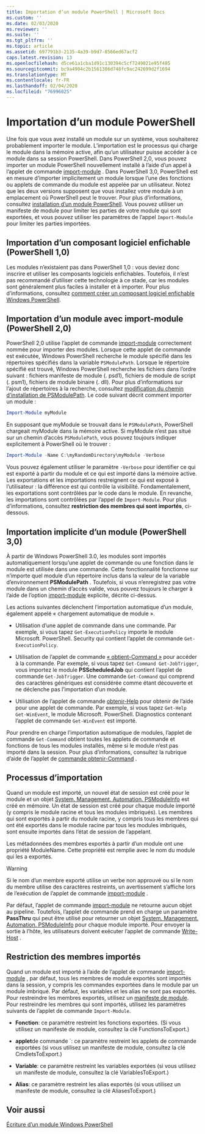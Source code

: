 ```yaml
---
title: Importation d’un module PowerShell | Microsoft Docs
ms.custom: ''
ms.date: 02/03/2020
ms.reviewer: ''
ms.suite: ''
ms.tgt_pltfrm: ''
ms.topic: article
ms.assetid: 697791b3-2135-4a39-b9d7-8566ed67acf2
caps.latest.revision: 13
ms.openlocfilehash: d5ce61a1cba1d91c130394c5cf7249021e95f485
ms.sourcegitcommit: bc9a4904c2b1561386d748fc9ac242699d2f1694
ms.translationtype: MT
ms.contentlocale: fr-FR
ms.lasthandoff: 02/04/2020
ms.locfileid: "76996025"
---
```

# <a name="importing-a-powershell-module"></a>Importation d’un module PowerShell

Une fois que vous avez installé un module sur un système, vous souhaiterez probablement importer le module. L’importation est le processus qui charge le module dans la mémoire active, afin qu’un utilisateur puisse accéder à ce module dans sa session PowerShell. Dans PowerShell 2,0, vous pouvez importer un module PowerShell nouvellement installé à l’aide d’un appel à l’applet de commande [import-module](/powershell/module/Microsoft.PowerShell.Core/Import-Module) . Dans PowerShell 3,0, PowerShell est en mesure d’importer implicitement un module lorsque l’une des fonctions ou applets de commande du module est appelée par un utilisateur. Notez que les deux versions supposent que vous installez votre module à un emplacement où PowerShell peut le trouver. Pour plus d’informations, consultez [installation d’un module PowerShell](./installing-a-powershell-module.md).
Vous pouvez utiliser un manifeste de module pour limiter les parties de votre module qui sont exportées, et vous pouvez utiliser les paramètres de l’appel `Import-Module` pour limiter les parties importées.

## <a name="importing-a-snap-in-powershell-10"></a>Importation d’un composant logiciel enfichable (PowerShell 1,0)

Les modules n’existaient pas dans PowerShell 1,0 : vous deviez donc inscrire et utiliser les composants logiciels enfichables. Toutefois, il n’est pas recommandé d’utiliser cette technologie à ce stade, car les modules sont généralement plus faciles à installer et à importer. Pour plus d’informations, consultez [comment créer un composant logiciel enfichable Windows PowerShell](../cmdlet/how-to-create-a-windows-powershell-snap-in.md).

## <a name="importing-a-module-with-import-module-powershell-20"></a>Importation d’un module avec import-module (PowerShell 2,0)

PowerShell 2,0 utilise l’applet de commande [import-module](/powershell/module/Microsoft.PowerShell.Core/Import-Module) correctement nommée pour importer des modules. Lorsque cette applet de commande est exécutée, Windows PowerShell recherche le module spécifié dans les répertoires spécifiés dans la variable `PSModulePath`. Lorsque le répertoire spécifié est trouvé, Windows PowerShell recherche les fichiers dans l’ordre suivant : fichiers manifeste de module (. psd1), fichiers de module de script (. psm1), fichiers de module binaire (. dll). Pour plus d’informations sur l’ajout de répertoires à la recherche, consultez [modification du chemin d’installation de PSModulePath](./modifying-the-psmodulepath-installation-path.md).
Le code suivant décrit comment importer un module :

```powershell
Import-Module myModule
```

En supposant que myModule se trouvait dans le `PSModulePath`, PowerShell chargeait myModule dans la mémoire active. Si myModule n’est pas situé sur un chemin d’accès `PSModulePath`, vous pouvez toujours indiquer explicitement à PowerShell où le trouver :

```powershell
Import-Module -Name C:\myRandomDirectory\myModule -Verbose
```

Vous pouvez également utiliser le paramètre `-Verbose` pour identifier ce qui est exporté à partir du module et ce qui est importé dans la mémoire active. Les exportations et les importations restreignent ce qui est exposé à l’utilisateur : la différence est qui contrôle la visibilité. Fondamentalement, les exportations sont contrôlées par le code dans le module. En revanche, les importations sont contrôlées par l’appel de `Import-Module`. Pour plus d’informations, consultez **restriction des membres qui sont importés**, ci-dessous.

## <a name="implicitly-importing-a-module-powershell-30"></a>Importation implicite d’un module (PowerShell 3,0)

À partir de Windows PowerShell 3.0, les modules sont importés automatiquement lorsqu’une applet de commande ou une fonction dans le module est utilisée dans une commande. Cette fonctionnalité fonctionne sur n’importe quel module d’un répertoire inclus dans la valeur de la variable d’environnement **PSModulePath** . Toutefois, si vous n’enregistrez pas votre module dans un chemin d’accès valide, vous pouvez toujours le charger à l’aide de l’option [import-module](/powershell/module/Microsoft.PowerShell.Core/Import-Module) explicite, décrite ci-dessus.

Les actions suivantes déclenchent l’importation automatique d’un module, également appelé « chargement automatique de module ».

- Utilisation d’une applet de commande dans une commande. Par exemple, si vous tapez `Get-ExecutionPolicy` importe le module Microsoft. PowerShell. Security qui contient l’applet de commande `Get-ExecutionPolicy`.

- Utilisation de l’applet de commande [« obtient-Command »](/powershell/module/Microsoft.PowerShell.Core/Get-Command) pour accéder à la commande. Par exemple, si vous tapez `Get-Command Get-JobTrigger`, vous importez le module **PSScheduledJob** qui contient l’applet de commande `Get-JobTrigger`. Une commande `Get-Command` qui comprend des caractères génériques est considérée comme étant découverte et ne déclenche pas l’importation d’un module.

- Utilisation de l’applet de commande [obtenir-Help](/powershell/module/Microsoft.PowerShell.Core/Get-Help) pour obtenir de l’aide pour une applet de commande. Par exemple, si vous tapez `Get-Help Get-WinEvent`, le module Microsoft. PowerShell. Diagnostics contenant l’applet de commande `Get-WinEvent` est importé.

Pour prendre en charge l’importation automatique de modules, l’applet de commande `Get-Command` obtient toutes les applets de commande et fonctions de tous les modules installés, même si le module n’est pas importé dans la session. Pour plus d’informations, consultez la rubrique d’aide de l’applet de [commande obtenir-Command](/powershell/module/Microsoft.PowerShell.Core/Get-Command) .

## <a name="the-importing-process"></a>Processus d’importation

Quand un module est importé, un nouvel état de session est créé pour le module et un objet [System. Management. Automation. PSModuleInfo](/dotnet/api/System.Management.Automation.PSModuleInfo) est créé en mémoire. Un état de session est créé pour chaque module importé (y compris le module racine et tous les modules imbriqués). Les membres qui sont exportés à partir du module racine, y compris tous les membres qui ont été exportés dans le module racine par tous les modules imbriqués, sont ensuite importés dans l’état de session de l’appelant.

Les métadonnées des membres exportés à partir d’un module ont une propriété ModuleName. Cette propriété est remplie avec le nom du module qui les a exportés.

> [!WARNING]
> Si le nom d’un membre exporté utilise un verbe non approuvé ou si le nom du membre utilise des caractères restreints, un avertissement s’affiche lors de l’exécution de l’applet de commande [import-module](/powershell/module/Microsoft.PowerShell.Core/Import-Module) .

Par défaut, l’applet de commande [import-module](/powershell/module/Microsoft.PowerShell.Core/Import-Module) ne retourne aucun objet au pipeline. Toutefois, l’applet de commande prend en charge un paramètre **PassThru** qui peut être utilisé pour retourner un objet [System. Management. Automation. PSModuleInfo](/dotnet/api/System.Management.Automation.PSModuleInfo) pour chaque module importé. Pour envoyer la sortie à l’hôte, les utilisateurs doivent exécuter l’applet de commande [Write-Host](/powershell/module/Microsoft.PowerShell.Utility/Write-Host) .

## <a name="restricting--the-members-that-are-imported"></a>Restriction des membres importés

Quand un module est importé à l’aide de l’applet de commande [import-module](/powershell/module/Microsoft.PowerShell.Core/Import-Module) , par défaut, tous les membres de module exportés sont importés dans la session, y compris les commandes exportées dans le module par un module imbriqué. Par défaut, les variables et les alias ne sont pas exportés. Pour restreindre les membres exportés, utilisez un [manifeste de module](./how-to-write-a-powershell-module-manifest.md).
Pour restreindre les membres qui sont importés, utilisez les paramètres suivants de l’applet de commande `Import-Module`.

- **Fonction**: ce paramètre restreint les fonctions exportées. (Si vous utilisez un manifeste de module, consultez la clé FunctionsToExport.)

- **applet**de commande `: ce paramètre restreint les applets de commande exportées (si vous utilisez un manifeste de module, consultez la clé CmdletsToExport.)

- **Variable**: ce paramètre restreint les variables exportées (si vous utilisez un manifeste de module, consultez la clé VariablesToExport.)

- **Alias**: ce paramètre restreint les alias exportés (si vous utilisez un manifeste de module, consultez la clé AliasesToExport.)

## <a name="see-also"></a>Voir aussi

[Écriture d’un module Windows PowerShell](./writing-a-windows-powershell-module.md)
